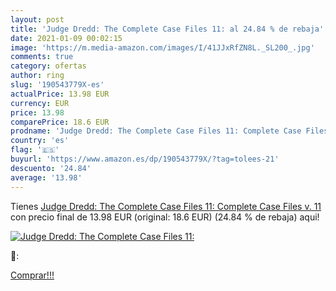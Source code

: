```yaml
---
layout: post
title: 'Judge Dredd: The Complete Case Files 11: al 24.84 % de rebaja'
date: 2021-01-09 00:02:15
image: 'https://m.media-amazon.com/images/I/41JJxRfZN8L._SL200_.jpg'
comments: true
category: ofertas
author: ring
slug: '190543779X-es'
actualPrice: 13.98 EUR
currency: EUR
price: 13.98
comparePrice: 18.6 EUR
prodname: 'Judge Dredd: The Complete Case Files 11: Complete Case Files v. 11'
country: 'es'
flag: '🇪🇸'
buyurl: 'https://www.amazon.es/dp/190543779X/?tag=tolees-21'
descuento: '24.84'
average: '13.98'
---
```


Tienes [Judge Dredd: The Complete Case Files 11: Complete Case Files v. 11](https://www.amazon.es/dp/190543779X/?tag=tolees-21) con precio final de  13.98 EUR (original: 18.6 EUR) (24.84 %  de rebaja) aqui!

[![Judge Dredd: The Complete Case Files 11:](https://m.media-amazon.com/images/I/41JJxRfZN8L._SL200_.jpg)](https://www.amazon.es/dp/190543779X/?tag=tolees-21)

🔎:


[Comprar!!!](https://www.amazon.es/dp/190543779X/?tag=tolees-21)
